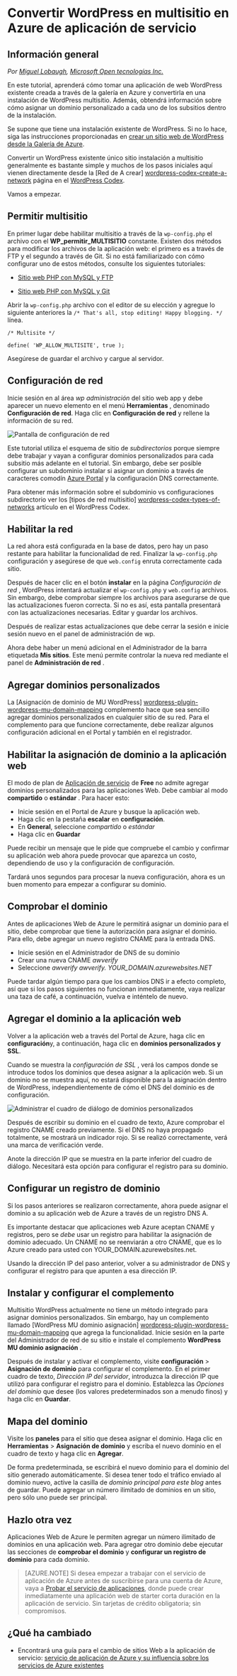 <properties 
    pageTitle="Convertir WordPress en multisitio en Azure de aplicación de servicio" 
    description="Obtenga información sobre cómo realizar una aplicación de web WordPress existente creada a través de la galería en Azure y convertirla en WordPress multisitio" 
    services="app-service\web" 
    documentationCenter="php" 
    authors="rmcmurray" 
    manager="wpickett" 
    editor=""/>

<tags 
    ms.service="app-service-web" 
    ms.workload="web" 
    ms.tgt_pltfrm="na" 
    ms.devlang="PHP" 
    ms.topic="article" 
    ms.date="08/11/2016" 
    ms.author="robmcm"/>



# <a name="convert-wordpress-to-multisite-in-azure-app-service"></a>Convertir WordPress en multisitio en Azure de aplicación de servicio

## <a name="overview"></a>Información general

*Por [Miguel Lobaugh][ben-lobaugh], [Microsoft Open tecnologías Inc.][ms-open-tech]*

En este tutorial, aprenderá cómo tomar una aplicación de web WordPress existente creada a través de la galería en Azure y convertirla en una instalación de WordPress multisitio. Además, obtendrá información sobre cómo asignar un dominio personalizado a cada uno de los subsitios dentro de la instalación.

Se supone que tiene una instalación existente de WordPress. Si no lo hace, siga las instrucciones proporcionadas en [crear un sitio web de WordPress desde la Galería de Azure][website-from-gallery].

Convertir un WordPress existente único sitio instalación a multisitio generalmente es bastante simple y muchos de los pasos iniciales aquí vienen directamente desde la [Red de A crear] [ wordpress-codex-create-a-network] página en el [WordPress Codex](http://codex.wordpress.org).

Vamos a empezar.

## <a name="allow-multisite"></a>Permitir multisitio

En primer lugar debe habilitar multisitio a través de la `wp-config.php` el archivo con el **WP\_permitir\_MULTISITIO** constante. Existen dos métodos para modificar los archivos de la aplicación web: el primero es a través de FTP y el segundo a través de Git. Si no está familiarizado con cómo configurar uno de estos métodos, consulte los siguientes tutoriales:

* [Sitio web PHP con MySQL y FTP][website-w-mysql-and-ftp-ftp-setup]

* [Sitio web PHP con MySQL y Git][website-w-mysql-and-git-git-setup]

Abrir la `wp-config.php` archivo con el editor de su elección y agregue lo siguiente anteriores la `/* That's all, stop editing! Happy blogging. */` línea.

    /* Multisite */

    define( 'WP_ALLOW_MULTISITE', true );

Asegúrese de guardar el archivo y cargue al servidor.

## <a name="network-setup"></a>Configuración de red

Inicie sesión en al área *wp administración* del sitio web app y debe aparecer un nuevo elemento en el menú **Herramientas** , denominado **Configuración de red**. Haga clic en **Configuración de red** y rellene la información de su red.

![Pantalla de configuración de red][wordpress-network-setup]

Este tutorial utiliza el esquema de sitio de *subdirectorios* porque siempre debe trabajar y vayan a configurar dominios personalizados para cada subsitio más adelante en el tutorial. Sin embargo, debe ser posible configurar un subdominio instalar si asignar un dominio a través de caracteres comodín [Azure Portal](https://portal.azure.com) y la configuración DNS correctamente.

Para obtener más información sobre el subdominio vs configuraciones subdirectorio ver los [tipos de red multisitio] [ wordpress-codex-types-of-networks] artículo en el WordPress Codex.

## <a name="enable-the-network"></a>Habilitar la red

La red ahora está configurada en la base de datos, pero hay un paso restante para habilitar la funcionalidad de red. Finalizar la `wp-config.php` configuración y asegúrese de que `web.config` enruta correctamente cada sitio.


Después de hacer clic en el botón **instalar** en la página *Configuración de red* , WordPress intentará actualizar el `wp-config.php` y `web.config` archivos. Sin embargo, debe comprobar siempre los archivos para asegurarse de que las actualizaciones fueron correcta. Si no es así, esta pantalla presentará con las actualizaciones necesarias. Editar y guardar los archivos.


Después de realizar estas actualizaciones que debe cerrar la sesión e inicie sesión nuevo en el panel de administración de wp.

Ahora debe haber un menú adicional en el Administrador de la barra etiquetada **Mis sitios**. Este menú permite controlar la nueva red mediante el panel de **Administración de red** .

## <a name="adding-custom-domains"></a>Agregar dominios personalizados

La [Asignación de dominio de MU WordPress] [ wordpress-plugin-wordpress-mu-domain-mapping] complemento hace que sea sencillo agregar dominios personalizados en cualquier sitio de su red. Para el complemento para que funcione correctamente, debe realizar algunos configuración adicional en el Portal y también en el registrador.

## <a name="enable-domain-mapping-to-the-web-app"></a>Habilitar la asignación de dominio a la aplicación web

El modo de plan de [Aplicación de servicio](http://go.microsoft.com/fwlink/?LinkId=529714) de **Free** no admite agregar dominios personalizados para las aplicaciones Web. Debe cambiar al modo **compartido** o **estándar** . Para hacer esto:

* Inicie sesión en el Portal de Azure y busque la aplicación web. 
* Haga clic en la pestaña **escalar** en **configuración**.
* En **General**, seleccione *compartido* o *estándar*
* Haga clic en **Guardar**

Puede recibir un mensaje que le pide que compruebe el cambio y confirmar su aplicación web ahora puede provocar que aparezca un costo, dependiendo de uso y la configuración de configuración.

Tardará unos segundos para procesar la nueva configuración, ahora es un buen momento para empezar a configurar su dominio.

## <a name="verify-your-domain"></a>Comprobar el dominio

Antes de aplicaciones Web de Azure le permitirá asignar un dominio para el sitio, debe comprobar que tiene la autorización para asignar el dominio. Para ello, debe agregar un nuevo registro CNAME para la entrada DNS.

* Inicie sesión en el Administrador de DNS de su dominio
* Crear una nueva CNAME *awverify*
* Seleccione *awverify* *awverify. YOUR_DOMAIN.azurewebsites.NET*

Puede tardar algún tiempo para que los cambios DNS ir a efecto completo, así que si los pasos siguientes no funcionan inmediatamente, vaya realizar una taza de café, a continuación, vuelva e inténtelo de nuevo.

## <a name="add-the-domain-to-the-web-app"></a>Agregar el dominio a la aplicación web

Volver a la aplicación web a través del Portal de Azure, haga clic en **configuración**y, a continuación, haga clic en **dominios personalizados y SSL**.

Cuando se muestra la *configuración de SSL* , verá los campos donde se introduce todos los dominios que desea asignar a la aplicación web. Si un dominio no se muestra aquí, no estará disponible para la asignación dentro de WordPress, independientemente de cómo el DNS del dominio es de configuración.

![Administrar el cuadro de diálogo de dominios personalizados][wordpress-manage-domains]

Después de escribir su dominio en el cuadro de texto, Azure comprobar el registro CNAME creado previamente. Si el DNS no haya propagado totalmente, se mostrará un indicador rojo. Si se realizó correctamente, verá una marca de verificación verde. 

Anote la dirección IP que se muestra en la parte inferior del cuadro de diálogo. Necesitará esta opción para configurar el registro para su dominio.

## <a name="setup-the-domain-a-record"></a>Configurar un registro de dominio

Si los pasos anteriores se realizaron correctamente, ahora puede asignar el dominio a su aplicación web de Azure a través de un registro DNS A. 

Es importante destacar que aplicaciones web Azure aceptan CNAME y registros, pero se *debe* usar un registro para habilitar la asignación de dominio adecuado. Un CNAME no se reenviarán a otro CNAME, que es lo Azure creado para usted con YOUR_DOMAIN.azurewebsites.net.

Usando la dirección IP del paso anterior, volver a su administrador de DNS y configurar el registro para que apunten a esa dirección IP.


## <a name="install-and-setup-the-plugin"></a>Instalar y configurar el complemento

Multisitio WordPress actualmente no tiene un método integrado para asignar dominios personalizados. Sin embargo, hay un complemento llamado [WordPress MU dominio asignación] [ wordpress-plugin-wordpress-mu-domain-mapping] que agrega la funcionalidad. Inicie sesión en la parte del Administrador de red de su sitio e instale el complemento **WordPress MU dominio asignación** .

Después de instalar y activar el complemento, visite **configuración** > **Asignación de dominio** para configurar el complemento. En el primer cuadro de texto, *Dirección IP del servidor*, introduzca la dirección IP que utilizó para configurar el registro para el dominio. Establezca las *Opciones del dominio* que desee (los valores predeterminados son a menudo finos) y haga clic en **Guardar**.

## <a name="map-the-domain"></a>Mapa del dominio

Visite los **paneles** para el sitio que desea asignar el dominio. Haga clic en **Herramientas** > **Asignación de dominio** y escriba el nuevo dominio en el cuadro de texto y haga clic en **Agregar**.

De forma predeterminada, se escribirá el nuevo dominio para el dominio del sitio generado automáticamente. Si desea tener todo el tráfico enviado al dominio nuevo, active la casilla de *dominio principal para este blog* antes de guardar. Puede agregar un número ilimitado de dominios en un sitio, pero sólo uno puede ser principal.

## <a name="do-it-again"></a>Hazlo otra vez

Aplicaciones Web de Azure le permiten agregar un número ilimitado de dominios en una aplicación web. Para agregar otro dominio debe ejecutar las secciones de **comprobar el dominio** y **configurar un registro de dominio** para cada dominio.  

>[AZURE.NOTE] Si desea empezar a trabajar con el servicio de aplicación de Azure antes de suscribirse para una cuenta de Azure, vaya a [Probar el servicio de aplicaciones](http://go.microsoft.com/fwlink/?LinkId=523751), donde puede crear inmediatamente una aplicación web de starter corta duración en la aplicación de servicio. Sin tarjetas de crédito obligatoria; sin compromisos.

## <a name="whats-changed"></a>¿Qué ha cambiado
* Encontrará una guía para el cambio de sitios Web a la aplicación de servicio: [servicio de aplicación de Azure y su influencia sobre los servicios de Azure existentes](http://go.microsoft.com/fwlink/?LinkId=529714)

[ben-lobaugh]: http://ben.lobaugh.net
[ms-open-tech]: http://msopentech.com
[website-from-gallery]: https://www.windowsazure.com/develop/php/tutorials/website-from-gallery/
[wordpress-codex-create-a-network]: http://codex.wordpress.org/Create_A_Network
[website-w-mysql-and-ftp-ftp-setup]: https://www.windowsazure.com/develop/php/tutorials/website-w-mysql-and-ftp/#header-0
[website-w-mysql-and-git-git-setup]: https://www.windowsazure.com/develop/php/tutorials/website-w-mysql-and-git/#header-1
[wordpress-network-setup]: ./media/web-sites-php-convert-wordpress-multisite/wordpress-network-setup.png
[wordpress-codex-types-of-networks]: http://codex.wordpress.org/Before_You_Create_A_Network#Types_of_multisite_network
[wordpress-plugin-wordpress-mu-domain-mapping]: http://wordpress.org/extend/plugins/wordpress-mu-domain-mapping/

[wordpress-manage-domains]: ./media/web-sites-php-convert-wordpress-multisite/wordpress-manage-domains.png

 
